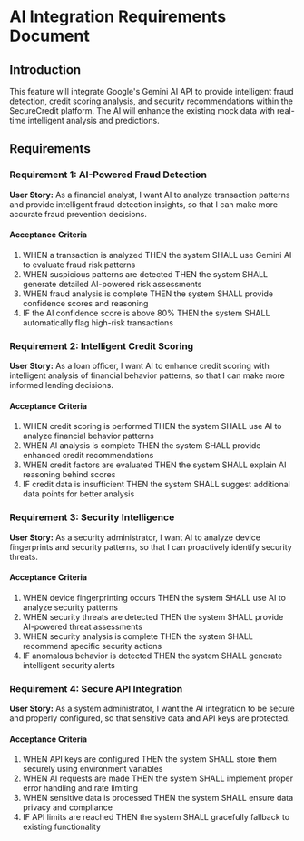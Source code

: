 # AI Integration Requirements Document

## Introduction

This feature will integrate Google's Gemini AI API to provide intelligent fraud detection, credit scoring analysis, and security recommendations within the SecureCredit platform. The AI will enhance the existing mock data with real-time intelligent analysis and predictions.

## Requirements

### Requirement 1: AI-Powered Fraud Detection

**User Story:** As a financial analyst, I want AI to analyze transaction patterns and provide intelligent fraud detection insights, so that I can make more accurate fraud prevention decisions.

#### Acceptance Criteria

1. WHEN a transaction is analyzed THEN the system SHALL use Gemini AI to evaluate fraud risk patterns
2. WHEN suspicious patterns are detected THEN the system SHALL generate detailed AI-powered risk assessments
3. WHEN fraud analysis is complete THEN the system SHALL provide confidence scores and reasoning
4. IF the AI confidence score is above 80% THEN the system SHALL automatically flag high-risk transactions

### Requirement 2: Intelligent Credit Scoring

**User Story:** As a loan officer, I want AI to enhance credit scoring with intelligent analysis of financial behavior patterns, so that I can make more informed lending decisions.

#### Acceptance Criteria

1. WHEN credit scoring is performed THEN the system SHALL use AI to analyze financial behavior patterns
2. WHEN AI analysis is complete THEN the system SHALL provide enhanced credit recommendations
3. WHEN credit factors are evaluated THEN the system SHALL explain AI reasoning behind scores
4. IF credit data is insufficient THEN the system SHALL suggest additional data points for better analysis

### Requirement 3: Security Intelligence

**User Story:** As a security administrator, I want AI to analyze device fingerprints and security patterns, so that I can proactively identify security threats.

#### Acceptance Criteria

1. WHEN device fingerprinting occurs THEN the system SHALL use AI to analyze security patterns
2. WHEN security threats are detected THEN the system SHALL provide AI-powered threat assessments
3. WHEN security analysis is complete THEN the system SHALL recommend specific security actions
4. IF anomalous behavior is detected THEN the system SHALL generate intelligent security alerts

### Requirement 4: Secure API Integration

**User Story:** As a system administrator, I want the AI integration to be secure and properly configured, so that sensitive data and API keys are protected.

#### Acceptance Criteria

1. WHEN API keys are configured THEN the system SHALL store them securely using environment variables
2. WHEN AI requests are made THEN the system SHALL implement proper error handling and rate limiting
3. WHEN sensitive data is processed THEN the system SHALL ensure data privacy and compliance
4. IF API limits are reached THEN the system SHALL gracefully fallback to existing functionality
